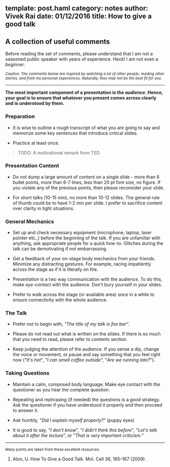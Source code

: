 template: post.haml
category: notes
author: Vivek Rai
date: 01/12/2016
title: How to give a good talk
---
A collection of useful comments
---

Before reading the set of comments, please understand that I am not a seasoned
public speaker with years of experience. Heck! I am not even a *beginner*.

<small> *Caution: The comments below are inspired by watching a lot of other
people, reading other stories, and from my personal experiences. Naturally,
they may not be the best fit for you.* </small>

---------

**The most important component of a presentation is the *audience*. Hence, your
goal is to ensure that whatever you present comes across clearly and is
understood by them.**

### Preparation

* It is wise to outline a rough transcript of what you are going to say and
memorize some key sentences that introduce critical slides.

* Practice at least once.

> TODO: A motivational remark from TED

### Presentation Content

* Do not dump a large amount of content on a single slide - more than
 6 bullet points, more than 6-7 lines, less than 20 pt font size, no figure. If
 you violate any of the previous points, then please reconsider your slide.

* For short talks (10-15 min), no more than 10-12 slides. The general rule of
thumb could be to have 1-2 min per slide. I prefer to sacrifice content over
clarity in tight situations.

### General Mechanics

* Set up and check necessary equipment (microphone, laptop, laser pointer etc.,)
 before the beginning of the talk. If you are unfamiliar with anything, ask
 appropriate people for a quick how-to. Glitches during the talk can be
 demotivating if not embarrassing.

* Get a feedback of your on-stage body mechanics from your friends. Minimize any
distracting gestures.
For example, racing impatiently across the stage as if it is literally on
fire.

* Presentation is a two way communication with the audience. To do this, *make
eye-contact* with the audience. Don't bury yourself in your slides.

* Prefer to walk across the stage (or available area) once in a while to ensure
 connectivity with the whole audience.

### The Talk

* Prefer not to begin with, *"The title of my talk is foo bar"*.

* Please do not read out what is written on the slides. If there is so
much that you need to read, please refer to contents section.

* Keep judging the attention of the audience. If you sense a dip, change the
voice or movement, or pause and say something that you feel right now ("*It's
hot*", "*I can smell coffee outside*", "*Are we running late?*").

### Taking Questions

* Maintain a calm, composed body language. Make eye contact with the questioner
as you hear the complete question.

* Repeating and rephrasing (if needed) the questions is a good strategy. Ask
 the questioner if you have understood it properly and then proceed to answer
 it.

* Ask humbly, "*Did I explain myself properly?*" (puppy eyes)

* It is good to say, "*I don't know*", "*I didn't think this before*", "*Let's talk
 about it after the lecture*", or "*That is very important criticism.*"

----------

<small> Many points are taken from these excellent resources:</small>

1. Alon, U. How To Give a Good Talk. Mol. Cell 36, 165–167 (2009).
